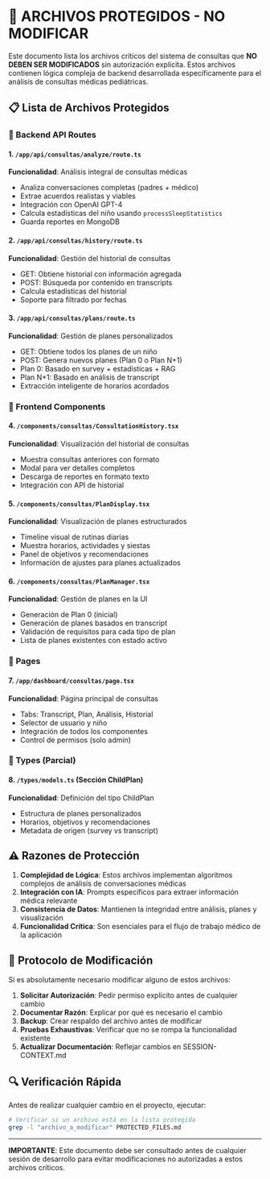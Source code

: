 # 🚨 ARCHIVOS PROTEGIDOS - NO MODIFICAR

Este documento lista los archivos críticos del sistema de consultas que **NO DEBEN SER MODIFICADOS** sin autorización explícita. Estos archivos contienen lógica compleja de backend desarrollada específicamente para el análisis de consultas médicas pediátricas.

## 📋 Lista de Archivos Protegidos

### 🔧 Backend API Routes

#### 1. `/app/api/consultas/analyze/route.ts`
**Funcionalidad**: Análisis integral de consultas médicas
- Analiza conversaciones completas (padres + médico)
- Extrae acuerdos realistas y viables
- Integración con OpenAI GPT-4
- Calcula estadísticas del niño usando `processSleepStatistics`
- Guarda reportes en MongoDB

#### 2. `/app/api/consultas/history/route.ts`
**Funcionalidad**: Gestión del historial de consultas
- GET: Obtiene historial con información agregada
- POST: Búsqueda por contenido en transcripts
- Calcula estadísticas del historial
- Soporte para filtrado por fechas

#### 3. `/app/api/consultas/plans/route.ts`
**Funcionalidad**: Gestión de planes personalizados
- GET: Obtiene todos los planes de un niño
- POST: Genera nuevos planes (Plan 0 o Plan N+1)
- Plan 0: Basado en survey + estadísticas + RAG
- Plan N+1: Basado en análisis de transcript
- Extracción inteligente de horarios acordados

### 🎨 Frontend Components

#### 4. `/components/consultas/ConsultationHistory.tsx`
**Funcionalidad**: Visualización del historial de consultas
- Muestra consultas anteriores con formato
- Modal para ver detalles completos
- Descarga de reportes en formato texto
- Integración con API de historial

#### 5. `/components/consultas/PlanDisplay.tsx`
**Funcionalidad**: Visualización de planes estructurados
- Timeline visual de rutinas diarias
- Muestra horarios, actividades y siestas
- Panel de objetivos y recomendaciones
- Información de ajustes para planes actualizados

#### 6. `/components/consultas/PlanManager.tsx`
**Funcionalidad**: Gestión de planes en la UI
- Generación de Plan 0 (inicial)
- Generación de planes basados en transcript
- Validación de requisitos para cada tipo de plan
- Lista de planes existentes con estado activo

### 📄 Pages

#### 7. `/app/dashboard/consultas/page.tsx`
**Funcionalidad**: Página principal de consultas
- Tabs: Transcript, Plan, Análisis, Historial
- Selector de usuario y niño
- Integración de todos los componentes
- Control de permisos (solo admin)

### 📝 Types (Parcial)

#### 8. `/types/models.ts` (Sección ChildPlan)
**Funcionalidad**: Definición del tipo ChildPlan
- Estructura de planes personalizados
- Horarios, objetivos y recomendaciones
- Metadata de origen (survey vs transcript)

## ⚠️ Razones de Protección

1. **Complejidad de Lógica**: Estos archivos implementan algoritmos complejos de análisis de conversaciones médicas
2. **Integración con IA**: Prompts específicos para extraer información médica relevante
3. **Consistencia de Datos**: Mantienen la integridad entre análisis, planes y visualización
4. **Funcionalidad Crítica**: Son esenciales para el flujo de trabajo médico de la aplicación

## 📌 Protocolo de Modificación

Si es absolutamente necesario modificar alguno de estos archivos:

1. **Solicitar Autorización**: Pedir permiso explícito antes de cualquier cambio
2. **Documentar Razón**: Explicar por qué es necesario el cambio
3. **Backup**: Crear respaldo del archivo antes de modificar
4. **Pruebas Exhaustivas**: Verificar que no se rompa la funcionalidad existente
5. **Actualizar Documentación**: Reflejar cambios en SESSION-CONTEXT.md

## 🔍 Verificación Rápida

Antes de realizar cualquier cambio en el proyecto, ejecutar:
```bash
# Verificar si un archivo está en la lista protegida
grep -l "archivo_a_modificar" PROTECTED_FILES.md
```

---

**IMPORTANTE**: Este documento debe ser consultado antes de cualquier sesión de desarrollo para evitar modificaciones no autorizadas a estos archivos críticos.